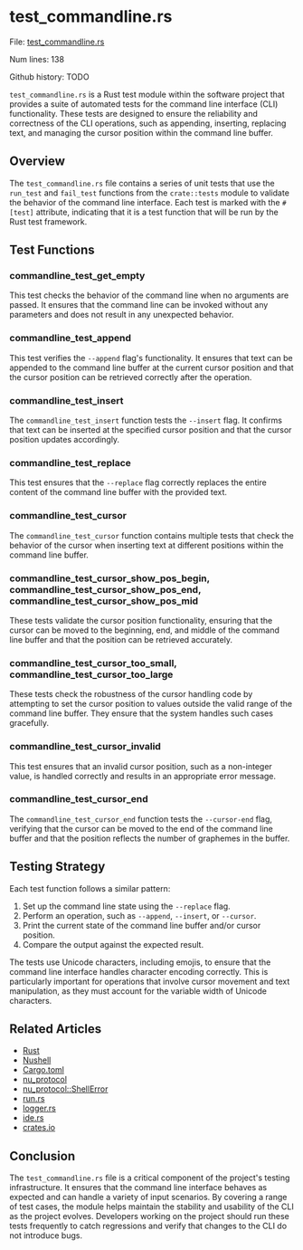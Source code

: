 # test_commandline.rs

File: [test_commandline.rs](/home/keenan/Dev/nushell/src/tests/test_commandline.rs)

Num lines: 138

Github history: TODO




`test_commandline.rs` is a Rust test module within the software project that provides a suite of automated tests for the command line interface (CLI) functionality. These tests are designed to ensure the reliability and correctness of the CLI operations, such as appending, inserting, replacing text, and managing the cursor position within the command line buffer.

## Overview

The `test_commandline.rs` file contains a series of unit tests that use the `run_test` and `fail_test` functions from the `crate::tests` module to validate the behavior of the command line interface. Each test is marked with the `#[test]` attribute, indicating that it is a test function that will be run by the Rust test framework.

## Test Functions

### commandline_test_get_empty

This test checks the behavior of the command line when no arguments are passed. It ensures that the command line can be invoked without any parameters and does not result in any unexpected behavior.

### commandline_test_append

This test verifies the `--append` flag's functionality. It ensures that text can be appended to the command line buffer at the current cursor position and that the cursor position can be retrieved correctly after the operation.

### commandline_test_insert

The `commandline_test_insert` function tests the `--insert` flag. It confirms that text can be inserted at the specified cursor position and that the cursor position updates accordingly.

### commandline_test_replace

This test ensures that the `--replace` flag correctly replaces the entire content of the command line buffer with the provided text.

### commandline_test_cursor

The `commandline_test_cursor` function contains multiple tests that check the behavior of the cursor when inserting text at different positions within the command line buffer.

### commandline_test_cursor_show_pos_begin, commandline_test_cursor_show_pos_end, commandline_test_cursor_show_pos_mid

These tests validate the cursor position functionality, ensuring that the cursor can be moved to the beginning, end, and middle of the command line buffer and that the position can be retrieved accurately.

### commandline_test_cursor_too_small, commandline_test_cursor_too_large

These tests check the robustness of the cursor handling code by attempting to set the cursor position to values outside the valid range of the command line buffer. They ensure that the system handles such cases gracefully.

### commandline_test_cursor_invalid

This test ensures that an invalid cursor position, such as a non-integer value, is handled correctly and results in an appropriate error message.

### commandline_test_cursor_end

The `commandline_test_cursor_end` function tests the `--cursor-end` flag, verifying that the cursor can be moved to the end of the command line buffer and that the position reflects the number of graphemes in the buffer.

## Testing Strategy

Each test function follows a similar pattern:

1. Set up the command line state using the `--replace` flag.
2. Perform an operation, such as `--append`, `--insert`, or `--cursor`.
3. Print the current state of the command line buffer and/or cursor position.
4. Compare the output against the expected result.

The tests use Unicode characters, including emojis, to ensure that the command line interface handles character encoding correctly. This is particularly important for operations that involve cursor movement and text manipulation, as they must account for the variable width of Unicode characters.

## Related Articles

- [Rust](Rust.md)
- [Nushell](Nushell.md)
- [Cargo.toml](Cargo.toml.md)
- [nu_protocol](nu_protocol.md)
- [nu_protocol::ShellError](nu_protocol::ShellError.md)
- [run.rs](run.rs.md)
- [logger.rs](logger.rs.md)
- [ide.rs](ide.rs.md)
- [crates.io](crates.io.md)

## Conclusion

The `test_commandline.rs` file is a critical component of the project's testing infrastructure. It ensures that the command line interface behaves as expected and can handle a variety of input scenarios. By covering a range of test cases, the module helps maintain the stability and usability of the CLI as the project evolves. Developers working on the project should run these tests frequently to catch regressions and verify that changes to the CLI do not introduce bugs.